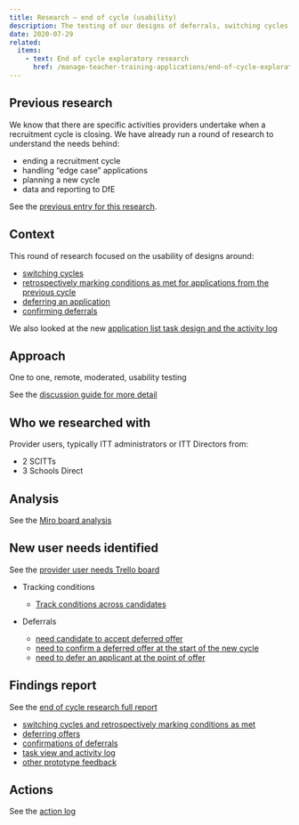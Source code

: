 ```yaml
---
title: Research – end of cycle (usability)
description: The testing of our designs of deferrals, switching cycles and the task view and activity log. Also some general feedback about Manage and other prototype features.
date: 2020-07-29
related:
  items:
    - text: End of cycle exploratory research
      href: /manage-teacher-training-applications/end-of-cycle-exploratory-research/
---
```


## Previous research

We know that there are specific activities providers undertake when a recruitment cycle is closing. We have already run a round of research to understand the needs behind:

* ending a recruitment cycle
* handling “edge case” applications
* planning a new cycle
* data and reporting to DfE

See the [previous entry for this research](https://bat-design-history.netlify.app/manage-teacher-training-applications/end-of-cycle-exploratory-research/).

## Context

This round of research focused on the usability of designs around:

* [switching cycles](https://bat-design-history.netlify.app/manage-teacher-training-applications/switching-between-cycles/)
* [retrospectively marking conditions as met for applications from the previous cycle](https://bat-design-history.netlify.app/manage-teacher-training-applications/reconfirming-a-deferred-application/)
* [deferring an application](https://bat-design-history.netlify.app/manage-teacher-training-applications/deferring-applications-to-the-next-cycle/)
* [confirming deferrals](https://bat-design-history.netlify.app/manage-teacher-training-applications/reconfirming-a-deferred-application/)

We also looked at the new [application list task design and the activity log](https://bat-design-history.netlify.app/manage-teacher-training-applications/help-users-know-what-needs-doing-and-whats-changed/)

## Approach

One to one, remote, moderated, usability testing

See the [discussion guide for more detail](https://docs.google.com/document/d/1H4a3FjRK7km-S5pbWiNsO-W5yl-w5G761tkA7gA5aVs/edit#)

## Who we researched with

Provider users, typically ITT administrators or ITT Directors from:

* 2 SCITTs
* 3 Schools Direct

## Analysis

See the [Miro board analysis](https://miro.com/app/board/o9J_kolS1bk=/)

## New user needs identified

See the [provider user needs Trello board](https://trello.com/b/5m1pMTme/apply-provider-needs-e2e)

* Tracking conditions
  * [Track conditions across candidates](https://trello.com/c/RtcglDmF/152-track-conditions-across-candidates)

* Deferrals
  * [need candidate to accept deferred offer](https://trello.com/c/QxEUJqrY/183-i-need-to-know-if-the-candidate-has-formally-accepted-my-new-deferred-offer-so-that-i-know-they-have-agreed-to-and-accepted-the)
  * [need to confirm a deferred offer at the start of the new cycle](https://trello.com/c/r0Uq0Hug/184-given-that-courses-and-locations-do-change-i-need-to-reconfirm-a-deferred-offer-so-that-the-deferred-offer-can-be-managed-alongs)
  * [need to defer an applicant at the point of offer](https://trello.com/c/vjvuGDK3/185-i-need-to-defer-an-applicant-at-the-point-of-offer-so-that-i-can-accurately-reflect-the-offer-i-want-to-make)

## Findings report

See the [end of cycle research full report](https://docs.google.com/presentation/d/1wUA4k3QbS-kqCXA1MwcT3SInr0h7hiOpX1j0xhWSvPc/edit#slide=id.p)

* [switching cycles and retrospectively marking conditions as met](https://docs.google.com/presentation/d/1wUA4k3QbS-kqCXA1MwcT3SInr0h7hiOpX1j0xhWSvPc/edit#slide=id.g85c8fec79f_0_157)
* [deferring offers](https://docs.google.com/presentation/d/1wUA4k3QbS-kqCXA1MwcT3SInr0h7hiOpX1j0xhWSvPc/edit#slide=id.g8c6b3398a9_0_8)
* [confirmations of deferrals](https://docs.google.com/presentation/d/1wUA4k3QbS-kqCXA1MwcT3SInr0h7hiOpX1j0xhWSvPc/edit#slide=id.g8c6b3398a9_0_22)
* [task view and activity log](https://docs.google.com/presentation/d/1wUA4k3QbS-kqCXA1MwcT3SInr0h7hiOpX1j0xhWSvPc/edit#slide=id.g8c6b3398a9_2_0)
* [other prototype feedback](https://docs.google.com/presentation/d/1wUA4k3QbS-kqCXA1MwcT3SInr0h7hiOpX1j0xhWSvPc/edit#slide=id.g8a6173f9e3_0_135)

## Actions

See the [action log](https://docs.google.com/document/d/1KJ4stL4AO4aTfDaOeH-VGwkr4VnxnI9fwARh4K3sWJc/edit)
